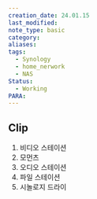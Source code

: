 ```yaml
---
creation_date: 24.01.15
last_modified: 
note_type: basic
category: 
aliases: 
tags:
  - Synology
  - home_nerwork
  - NAS
Status:
  - Working
PARA:
---
```

## Clip
1. 비디오 스테이션
2. 모먼츠
3. 오디오 스테이션
4. 파일 스테이션
5. 시놀로지 드라이